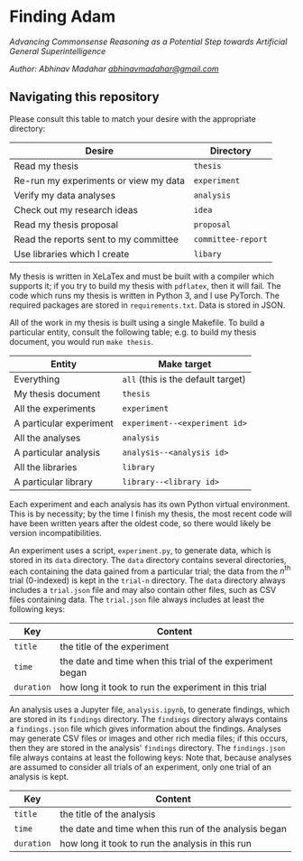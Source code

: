 # Finding Adam

_Advancing Commonsense Reasoning as a Potential Step towards Artificial General Superintelligence_

_Author: Abhinav Madahar <abhinavmadahar@gmail.com>_

## Navigating this repository

Please consult this table to match your desire with the appropriate directory:

| Desire                                | Directory          |
|---------------------------------------|--------------------|
| Read my thesis                        | `thesis`           |
| Re-run my experiments or view my data | `experiment`       |
| Verify my data analyses               | `analysis`         |
| Check out my research ideas           | `idea`             |
| Read my thesis proposal               | `proposal`         |
| Read the reports sent to my committee | `committee-report` |
| Use libraries which I create          | `libary`           |

My thesis is written in XeLaTex and must be built with a compiler which supports it; if you try to build my thesis with `pdflatex`, then it will fail.
The code which runs my thesis is written in Python 3, and I use PyTorch.
The required packages are stored in `requirements.txt`.
Data is stored in JSON.

All of the work in my thesis is built using a single Makefile.
To build a particular entity, consult the following table; e.g. to build my thesis document, you would run `make thesis`.

| Entity                                                                 | Make target                                  |
|------------------------------------------------------------------------|----------------------------------------------|
| Everything                                                             | `all` (this is the default target)           |
| My thesis document                                                     | `thesis`                                     |
| All the experiments                                                    | `experiment`                                 |
| A particular experiment                                                | `experiment--<experiment id>`                |
| All the analyses                                                       | `analysis`                                   |
| A particular analysis                                                  | `analysis--<analysis id>`                    |
| All the libraries                                                      | `library`                                    |
| A particular library                                                   | `library--<library id>`                      |

Each experiment and each analysis has its own Python virtual environment.
This is by necessity; by the time I finish my thesis, the most recent code will have been written years after the oldest code, so there would likely be version incompatibilities.

An experiment uses a script, `experiment.py`, to generate data, which is stored in its `data` directory.
The `data` directory contains several directories, each containing the data gained from a particular trial; the data from the $n^\text{th}$ trial (0-indexed) is kept in the `trial-n` directory.
The `data` directory always includes a `trial.json` file and may also contain other files, such as CSV files containing data.
The `trial.json` file always includes at least the following keys:

| Key        | Content                                                   |
|------------|-----------------------------------------------------------|
| `title`    | the title of the experiment                               |
| `time`     | the date and time when this trial of the experiment began |
| `duration` | how long it took to run the experiment in this trial      |

An analysis uses a Jupyter file, `analysis.ipynb`, to generate findings, which are stored in its `findings` directory.
The `findings` directory always contains a `findings.json` file which gives information about the findings.
Analyses may generate CSV files or images and other rich media files; if this occurs, then they are stored in the analysis' `findings` directory.
The `findings.json` file always contains at least the following keys:
Note that, because analyses are assumed to consider all trials of an experiment, only one trial of an analysis is kept.

| Key        | Content                                                 |
|------------|---------------------------------------------------------|
| `title`    | the title of the analysis                               |
| `time`     | the date and time when this run of the analysis began   |
| `duration` | how long it took to run the analysis in this run        |
